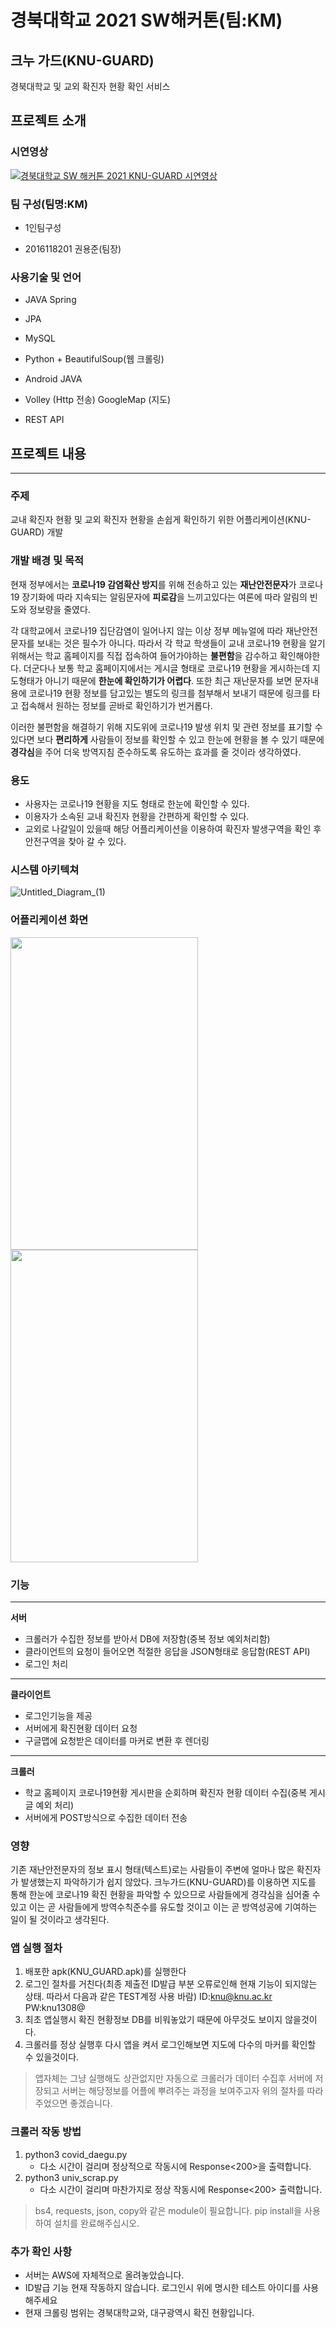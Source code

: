 
# 경북대학교 2021 SW해커톤(팀:KM)

## 크누 가드(KNU-GUARD)

경북대학교 및 교외 확진자 현황 확인 서비스

## **프로젝트 소개**


### 시연영상

[![경북대학교 SW 해커톤 2021 KNU-GUARD 시연영상](http://img.youtube.com/vi/HmjkEZNpJrY/0.jpg)](https://youtu.be/HmjkEZNpJrY?t=0s) 

### 팀 구성(팀명:KM)

- 1인팀구성

- 2016118201 권용준(팀장)

### 사용기술 및 언어

- JAVA Spring

- JPA

- MySQL

- Python + BeautifulSoup(웹 크롤링)

- Android JAVA

- Volley (Http 전송) GoogleMap (지도)

- REST API

## **프로젝트 내용**

---

### 주제

교내 확진자 현황 및 교외 확진자 현황을 손쉽게 확인하기 위한 어플리케이션(KNU-GUARD) 개발

### 개발 배경 및 목적

현재 정부에서는 **코로나19 감염확산 방지**를 위해 전송하고 있는 **재난안전문자**가 코로나19 장기화에 따라 지속되는 알림문자에 **피로감**을 느끼고있다는 여론에 따라 알림의 빈도와 정보량을 줄였다. 

각 대학교에서 코로나19 집단감염이 일어나지 않는 이상 정부 메뉴얼에 따라 재난안전 문자를 보내는 것은 필수가 아니다. 따라서 각 학교 학생들이 교내 코로나19 현황을 알기 위해서는 학교 홈페이지를 직접 접속하여 들어가야하는 **불편함**을 감수하고 확인해야한다. 더군다나 보통 학교 홈페이지에서는 게시글 형태로 코로나19 현황을 게시하는데 지도형태가 아니기 때문에 **한눈에 확인하기가 어렵다**. 또한 최근 재난문자를 보면 문자내용에 코로나19 현황 정보를 담고있는 별도의 링크를 첨부해서 보내기 때문에 링크를 타고 접속해서 원하는 정보를 곧바로 확인하기가 번거롭다. 

이러한 불편함을 해결하기 위해 지도위에 코로나19 발생 위치 및 관련 정보를 표기할 수 있다면 보다 **편리하게** 사람들이 정보를 확인할 수 있고 한눈에 현황을 볼 수 있기 때문에 **경각심**을 주어 더욱 방역지침 준수하도록 유도하는 효과를 줄 것이라 생각하였다.

### 용도

- 사용자는 코로나19 현황을 지도 형태로 한눈에 확인할 수 있다.
- 이용자가 소속된 교내 확진자 현황을 간편하게 확인할 수 있다.
- 교외로 나갈일이 있을때 해당 어플리케이션을 이용하여 확진자 발생구역을 확인 후 안전구역을 찾아 갈 수 있다.

### 시스템 아키텍쳐
![Untitled_Diagram_(1)](https://user-images.githubusercontent.com/76172759/126724693-fc03fff1-14c1-42d7-bb66-398522690bd6.png)

### 어플리케이션 화면
<img src="https://user-images.githubusercontent.com/76172759/126724707-5679af99-fbdd-4209-86ec-2d38a478ace0.png" width="300" height="500"/>
<img src="https://user-images.githubusercontent.com/76172759/126724710-d07c18a4-4acc-430c-888e-6b86a4127b52.png" width="300" height="500"/>


### 기능

---

**서버** 

- 크롤러가 수집한 정보를 받아서 DB에 저장함(중복 정보 예외처리함)
- 클라이언트의 요청이 들어오면 적절한 응답을 JSON형태로 응답함(REST API)
- 로그인 처리

---

**클라이언트**

- 로그인기능을 제공
- 서버에게 확진현황 데이터 요청
- 구글맵에 요청받은 데이터를 마커로 변환 후 렌더링

---

**크롤러**

- 학교 홈페이지 코로나19현황 게시판을 순회하며 확진자 현황 데이터 수집(중복 게시글 예외 처리)
- 서버에게 POST방식으로 수집한 데이터 전송

### 영향

기존 재난안전문자의 정보 표시 형태(텍스트)로는 사람들이 주변에 얼마나 많은 확진자가 발생했는지 파악하기가 쉽지 않았다. 크누가드(KNU-GUARD)를 이용하면 지도를 통해 한눈에 코로나19 확진 현황을 파악할 수 있으므로 사람들에게 경각심을 심어줄 수 있고 이는 곧 사람들에게 방역수칙준수를 유도할 것이고 이는 곧 방역성공에 기여하는 일이 될 것이라고 생각된다.

### 앱 실행 절차 

1. 배포한 apk(KNU_GUARD.apk)를 실행한다
2. 로그인 절차를 거친다(최종 제출전 ID발급 부분 오류로인해 현재 기능이 되지않는 상태. 따라서 다음과 같은 TEST계정 사용 바람) ID:knu@knu.ac.kr PW:knu1308@
3. 최초 앱실행시 확진 현황정보 DB를 비워놓았기 때문에 아무것도 보이지 않을것이다.
4. 크롤러를 정상 실행후 다시 앱을 켜서 로그인해보면 지도에 다수의 마커를 확인할 수 있을것이다.

>앱자체는 그냥 실행해도 상관없지만 자동으로 크롤러가 데이터 수집후 서버에 저장되고 서버는 해당정보를 어플에 뿌려주는 과정을 보여주고자 위의 절차를 따라주었으면 좋겠습니다.

### 크롤러 작동 방법

1. python3 covid_daegu.py
   - 다소 시간이 걸리며 정상적으로 작동시에 Response<200>을 출력합니다.
2. python3 univ_scrap.py
   - 다소 시간이 걸리며 마찬가지로 정상 작동시에 Response<200> 출력합니다.

>bs4, requests, json, copy와 같은 module이 필요합니다.
>pip install을 사용하여 설치를 완료해주십시오.

### 추가 확인 사항
- 서버는 AWS에 자체적으로 올려놓았습니다.
- ID발급 기능 현재 작동하지 않습니다. 로그인시 위에 명시한 테스트 아이디를 사용해주세요
- 현재 크롤링 범위는 경북대학교와, 대구광역시 확진 현황입니다.
